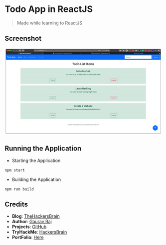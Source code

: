 # Todo App in ReactJS
> Made while learning to ReactJS

## Screenshot
![image](https://raw.githubusercontent.com/thehackersbrain/todoapp/main/public/site.png?token=AIY2SQJETBRTVDORQO6GP4LAPFUVE)

## Running the Application

- Starting the Application
```
npm start
```

- Building the Application
```
npm run build
```

## Credits
- **Blog**: [TheHackersBrain](https://thehackersbrain.pythonanywhere.com/)
- **Author**: [Gaurav Raj](https://github.com/thehackersbrain)
- **Projects**: [GitHub](https://github.com/thehackersbrain?tab=repositories)
- **TryHackMe**: [HackersBrain](https://tryhackme.com/p/hackersbrain)
- **PortFolio**: [Here](https://thehackersbrain.github.io/)
